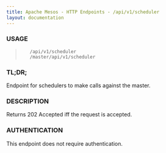 ```yaml
---
title: Apache Mesos - HTTP Endpoints - /api/v1/scheduler
layout: documentation
---
```

<!--- This is an automatically generated file. DO NOT EDIT! --->

### USAGE ###
>        /api/v1/scheduler
>        /master/api/v1/scheduler

### TL;DR; ###
Endpoint for schedulers to make calls against the master.

### DESCRIPTION ###
Returns 202 Accepted iff the request is accepted.


### AUTHENTICATION ###
This endpoint does not require authentication.